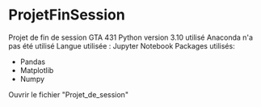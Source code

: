 # ProjetFinSession
Projet de fin de session GTA 431
Python version 3.10 utilisé
Anaconda n'a pas été utilisé
Langue utilisée : Jupyter Notebook
Packages utilisés:
- Pandas
- Matplotlib
- Numpy

Ouvrir le fichier "Projet_de_session"


